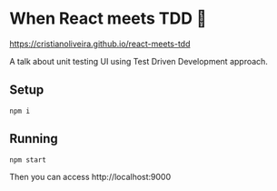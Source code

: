# When React meets TDD 🤝

https://cristianoliveira.github.io/react-meets-tdd

A talk about unit testing UI using Test Driven Development approach.

## Setup
```
npm i
```

## Running
```
npm start
```

Then you can access http://localhost:9000

